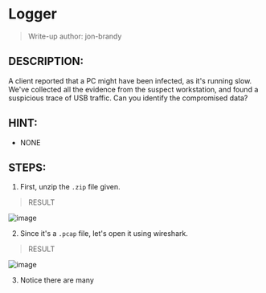 # Logger
> Write-up author: jon-brandy
## DESCRIPTION:
A client reported that a PC might have been infected, as it's running slow. 
We've collected all the evidence from the suspect workstation, and found a suspicious trace of USB traffic. Can you identify the compromised data?
## HINT:
- NONE
## STEPS:
1. First, unzip the `.zip` file given.

> RESULT

![image](https://user-images.githubusercontent.com/70703371/211186757-d132606b-00c4-43b7-b1fe-54693aeda94c.png)


2. Since it's a `.pcap` file, let's open it using wireshark.

> RESULT

![image](https://user-images.githubusercontent.com/70703371/211186800-6cb497ee-ee85-43d7-a522-5d52f0cab23a.png)


3. Notice there are many 
